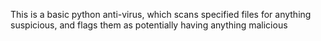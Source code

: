 This is a basic python anti-virus, which scans specified files for anything suspicious, and flags them as potentially having anything malicious
